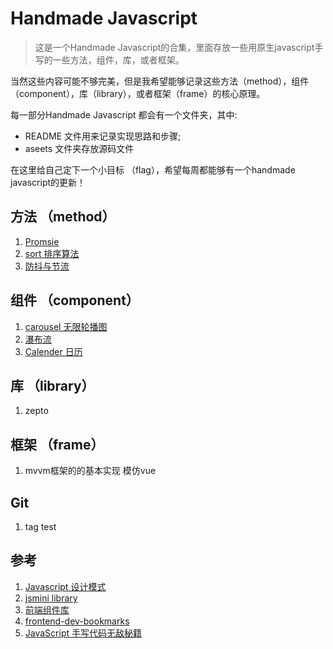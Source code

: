 # Handmade Javascript
>这是一个Handmade Javascript的合集，里面存放一些用原生javascript手写的一些方法，组件，库，或者框架。

当然这些内容可能不够完美，但是我希望能够记录这些方法（method），组件（component），库（library），或者框架（frame）的核心原理。

每一部分Handmade Javascript 都会有一个文件夹，其中:
- README 文件用来记录实现思路和步骤;
- aseets 文件夹存放源码文件

在这里给自己定下一个小目标 （flag），希望每周都能够有一个handmade javascript的更新！
## 方法 （method）
1. [Promsie](./method/promise/README.md)
2. [sort 排序算法](./method/sort/README.md)
3. [防抖与节流](./method/throttle_debounce)

## 组件 （component）
1. [carousel 无限轮播图](./component/carousel)
2. [瀑布流](./component/waterfall)
3. [Calender 日历](./component/calender)

## 库 （library）
1. zepto

## 框架 （frame）
1. mvvm框架的的基本实现 模仿vue

## Git
1. tag test

## 参考
1. [Javascript 设计模式](https://www.kancloud.cn/kancloud/learn-js-design-patterns/56451)
2. [jsmini library](https://github.com/jsmini)
3. [前端组件库](https://www.cnblogs.com/liuzhibin/p/5944821.html)
4. [frontend-dev-bookmarks](https://github.com/dypsilon/frontend-dev-bookmarks)
5. [JavaScript 手写代码无敌秘籍](https://mp.weixin.qq.com/s/V2XGpWzmCYN0h-pFv1hxXA)